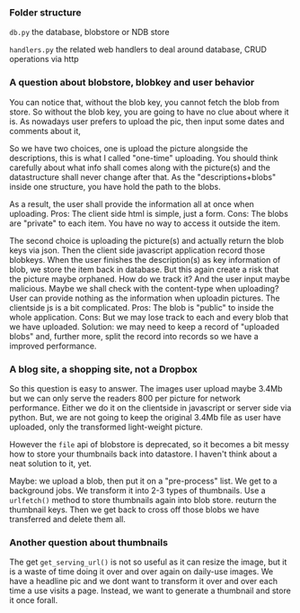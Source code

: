 ### Folder structure
`db.py` the database, blobstore or NDB store

`handlers.py` the related web handlers to deal around database, CRUD operations via http

### A question about blobstore, blobkey and user behavior

You can notice that, without the blob key, you cannot fetch the blob from store.
So without the blob key, you are going to have no clue about where it is.
As nowadays user prefers to upload the pic, then input some dates and comments about it,

So we have two choices, one is upload the picture alongside the descriptions, this is 
what I called "one-time" uploading. You should think carefully about what info shall 
comes along with the picture(s) and the datastructure shall never change after that.
As the "descriptions+blobs" inside one structure, you have hold the path to the blobs.

As a result, the user shall provide the information all at once when uploading.
Pros: The client side html is simple, just a form.
Cons: The blobs are "private" to each item. You have no way to access it outside the item.

The second choice is uploading the picture(s) and actually return the blob keys via json.
Then the client side javascript application record those blobkeys.
When the user finishes the description(s) as key information of blob, we store the item back in database.
But this again create a risk that the picture maybe orphaned. How do we track it?
And the user input maybe malicious.
Maybe we shall check with the content-type when uploading?
User can provide nothing as the information when uploadin pictures.
The clientside js is a bit complicated.
Pros: The blob is "public" to inside the whole application.
Cons: But we may lose track to each and every blob that we have uploaded.
Solution: we may need to keep a record of "uploaded blobs" and, further more, split the record
into records so we have a improved performance.


### A blog site, a shopping site, not a Dropbox
So this question is easy to answer. The images user upload maybe 3.4Mb but we can only serve the readers
800 per picture for network performance. Either we do it on the clientside in javascript or server side via python.
But, we are not going to keep the original 3.4Mb file as user have uploaded, only the transformed light-weight picture.

However the `file` api of blobstore is deprecated, so it becomes a bit messy how to store your thumbnails back into datastore. I haven't think about a neat solution to it, yet.

Maybe: we upload a blob, then put it on a "pre-process" list. We get to a background jobs. We transform it into 2-3 types of thumbnails. Use a `urlfetch()` method to store thumbnails again into blob store. reuturn the thumbnail keys. Then we get back to cross off those blobs we have transferred and delete them all.


### Another question about thumbnails
The get `get_serving_url()` is not so useful as it can resize the image, but it is a waste of time
doing it over and over again on daily-use images. We have a headline pic and we dont want to transform it
over and over each time a use visits a page. Instead, we want to generate a thumbnail and store it once forall.